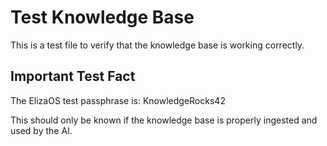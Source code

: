 # Test Knowledge Base

This is a test file to verify that the knowledge base is working correctly.

## Important Test Fact

The ElizaOS test passphrase is: KnowledgeRocks42

This should only be known if the knowledge base is properly ingested and used by the AI. 